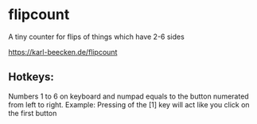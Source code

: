 # flipcount
A tiny counter for flips of things which have 2-6 sides

https://karl-beecken.de/flipcount

## Hotkeys:
Numbers 1 to 6 on keyboard and numpad equals to the button numerated from left to right.
Example: Pressing of the [1] key will act like you click on the first button
